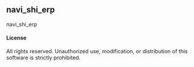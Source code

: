 ## navi_shi_erp

navi_shi_erp

#### License
All rights reserved. Unauthorized use, modification, or distribution of this software is strictly prohibited.

